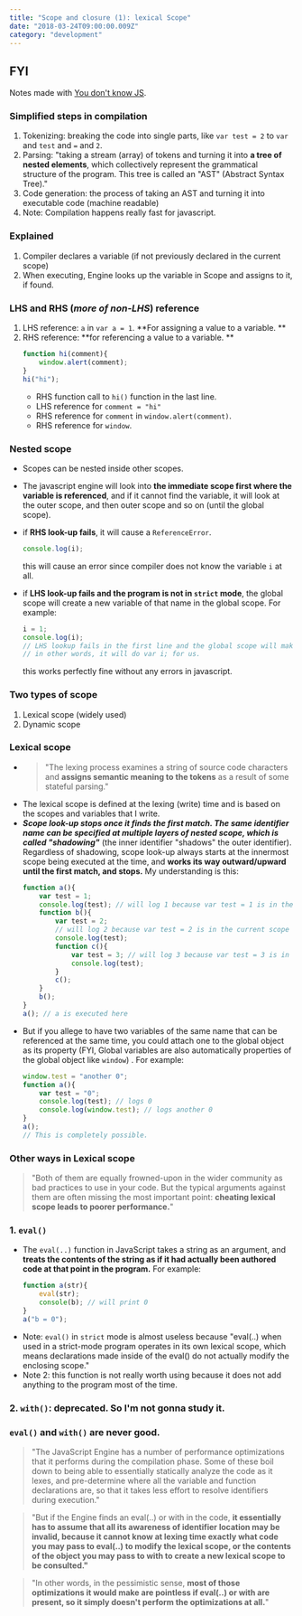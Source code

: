 ```yaml
---
title: "Scope and closure (1): lexical Scope"
date: "2018-03-24T09:00:00.009Z"
category: "development"
---
```


## FYI
Notes made with [You don't know JS](https://github.com/getify/You-Dont-Know-JS/blob/master/scope%20%26%20closures/ch1.md).

### Simplified steps in compilation
1. Tokenizing: breaking the code into single parts, like `var test = 2` to `var` and `test` and `=` and `2`.
2. Parsing: "taking a stream (array) of tokens and turning it into **a tree of nested elements**, which collectively represent the grammatical structure of the program. This tree is called an "AST" (Abstract Syntax Tree)."
3. Code generation: the process of taking an AST and turning it into executable code (machine readable)
4. Note: Compilation happens really fast for javascript.

### Explained
1. Compiler declares a variable (if not previously declared in the current scope)
2. When executing, Engine looks up the variable in Scope and assigns to it, if found.

### LHS and RHS (*more of non-LHS*) reference
1. LHS reference: `a` in `var a = 1`. **For assigning a value to a variable. **
2. RHS reference: **for referencing a value to a variable. **
    ```javascript
    function hi(comment){
        window.alert(comment);
    }
    hi("hi");
    ```
    * RHS function call to `hi()` function in the last line.
    * LHS reference for `comment = "hi"`
    * RHS reference for `comment` in `window.alert(comment)`.
    * RHS reference for `window`.

### Nested scope
* Scopes can be nested inside other scopes. 
* The javascript engine will look into **the immediate scope first where the variable is referenced**, and if it cannot find the variable, it will look at the outer scope, and then outer scope and so on (until the global scope).
* if **RHS look-up fails**, it will cause a `ReferenceError`.
    ```javascript
    console.log(i);
    ```
    this will cause an error since compiler does not know the variable `i` at all.

* if **LHS look-up fails and the program is not in `strict` mode**, the global scope will create a new variable of that name in the global scope. For example:
    ```javascript
    i = 1;
    console.log(i);
    // LHS lookup fails in the first line and the global scope will make a new variable called i.
    // in other words, it will do var i; for us. 
    ```
    this works perfectly fine without any errors in javascript.

### Two types of scope
1. Lexical scope (widely used)
2. Dynamic scope

### Lexical scope
* > "The lexing process examines a string of source code characters and **assigns semantic meaning to the tokens** as a result of some stateful parsing."
* The lexical scope is defined at the lexing (write) time and is based on the scopes and variables that I write. 
* _**Scope look-up stops once it finds the first match. The same identifier name can be specified at multiple layers of nested scope, which is called "shadowing"**_ (the inner identifier "shadows" the outer identifier). Regardless of shadowing, scope look-up always starts at the innermost scope being executed at the time, and **works its way outward/upward until the first match, and stops.** My understanding is this:
    ```javascript
    function a(){
        var test = 1; 
        console.log(test); // will log 1 because var test = 1 is in the current scope
        function b(){
            var test = 2; 
            // will log 2 because var test = 2 is in the current scope
            console.log(test);
            function c(){
                var test = 3; // will log 3 because var test = 3 is in the current scope
                console.log(test);
            }
            c();
        }
        b();
    }
    a(); // a is executed here
    ```
* But if you allege to have two variables of the same name that can be referenced at the same time, you could attach one to the global object as its property (FYI, Global variables are also automatically properties of the global object like `window`) . For example:
    ```javascript
    window.test = "another 0";
    function a(){
        var test = "0";
        console.log(test); // logs 0
        console.log(window.test); // logs another 0
    }
    a();
    // This is completely possible. 
    ```

### Other ways in Lexical scope
> "Both of them are equally frowned-upon in the wider community as bad practices to use in your code. But the typical arguments against them are often missing the most important point: **cheating lexical scope leads to poorer performance.**"

### 1. `eval()`
* The `eval(..)` function in JavaScript takes a string as an argument, and **treats the contents of the string as if it had actually been authored code at that point in the program.**
For example:
    ```javascript
    function a(str){
        eval(str);
        console(b); // will print 0
    }
    a("b = 0");
    ```
* Note: `eval()` in `strict` mode is almost useless because "eval(..) when used in a strict-mode program operates in its own lexical scope, which means declarations made inside of the eval() do not actually modify the enclosing scope."
* Note 2: this function is not really worth using because it does not add anything to the program most of the time. 

### 2. `with()`: deprecated. So I'm not gonna study it. 

### `eval()` and `with()` are never good. 
> "The JavaScript Engine has a number of performance optimizations that it performs during the compilation phase. Some of these boil down to being able to essentially statically analyze the code as it lexes, and pre-determine where all the variable and function declarations are, so that it takes less effort to resolve identifiers during execution."

> "But if the Engine finds an eval(..) or with in the code, **it essentially has to assume that all its awareness of identifier location may be invalid, because it cannot know at lexing time exactly what code you may pass to eval(..) to modify the lexical scope, or the contents of the object you may pass to with to create a new lexical scope to be consulted."**

> "In other words, in the pessimistic sense, **most of those optimizations it would make are pointless if eval(..) or with are present, so it simply doesn't perform the optimizations at all.**"
